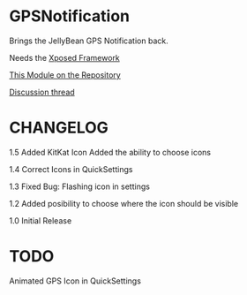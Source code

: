 GPSNotification
===============

Brings the JellyBean GPS Notification back.

Needs the [Xposed Framework](http://xposed.info)

[This Module on the Repository](http://repo.xposed.info/module/eun.xposed.gpsnotification)

[Discussion thread](http://forum.xda-developers.com/showthread.php?t=2621751)

CHANGELOG
=========

1.5
Added KitKat Icon
Added the ability to choose icons

1.4
Correct Icons in QuickSettings

1.3
Fixed Bug: Flashing icon in settings

1.2
Added posibility to choose where the icon should be visible

1.0
Initial Release

TODO
====
Animated GPS Icon in QuickSettings
